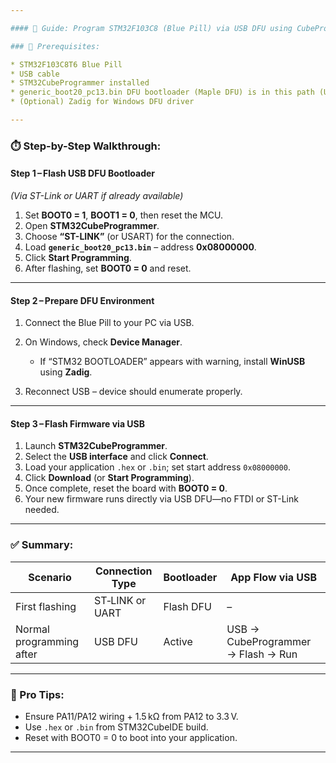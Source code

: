 ```yaml
---

#### 📝 Guide: Program STM32F103C8 (Blue Pill) via USB DFU using CubeProgrammer

### 🔧 Prerequisites:

* STM32F103C8T6 Blue Pill
* USB cable
* STM32CubeProgrammer installed
* generic_boot20_pc13.bin DFU bootloader (Maple DFU) is in this path (USB_DFU_GUIDE/Bootloader_file/generic_boot20_pc13.bin)
* (Optional) Zadig for Windows DFU driver

---
```


### ⏱️ Step-by-Step Walkthrough:

#### **Step 1 – Flash USB DFU Bootloader**

*(Via ST-Link or UART if already available)*

1. Set **BOOT0 = 1**, **BOOT1 = 0**, then reset the MCU.
2. Open **STM32CubeProgrammer**.
3. Choose **“ST-LINK”** (or USART) for the connection.
4. Load **`generic_boot20_pc13.bin`** – address **0x08000000**.
5. Click **Start Programming**.
6. After flashing, set **BOOT0 = 0** and reset.

---

#### **Step 2 – Prepare DFU Environment**

1. Connect the Blue Pill to your PC via USB.
2. On Windows, check **Device Manager**.

   * If “STM32 BOOTLOADER” appears with warning, install **WinUSB** using **Zadig**.
3. Reconnect USB – device should enumerate properly.

---

#### **Step 3 – Flash Firmware via USB**

1. Launch **STM32CubeProgrammer**.
2. Select the **USB interface** and click **Connect**.
3. Load your application `.hex` or `.bin`; set start address `0x08000000`.
4. Click **Download** (or **Start Programming**).
5. Once complete, reset the board with **BOOT0 = 0**.
6. Your new firmware runs directly via USB DFU—no FTDI or ST-Link needed.

---

### ✅ Summary:

| Scenario                 | Connection Type | Bootloader | App Flow via USB                   |
| ------------------------ | --------------- | ---------- | ---------------------------------- |
| First flashing           | ST‑LINK or UART | Flash DFU  | –                                  |
| Normal programming after | USB DFU         | Active     | USB → CubeProgrammer → Flash → Run |

---

### 🎯 Pro Tips:

* Ensure PA11/PA12 wiring + 1.5 kΩ from PA12 to 3.3 V.
* Use `.hex` or `.bin` from STM32CubeIDE build.
* Reset with BOOT0 = 0 to boot into your application.

---

